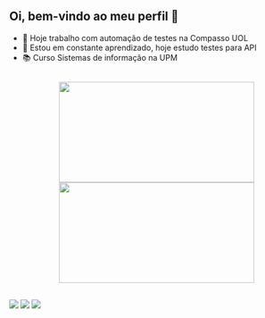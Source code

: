 ## Oi, bem-vindo ao meu perfil 🙂
- 🔭 Hoje trabalho com automação de testes na Compasso UOL
- 🌱 Estou em constante aprendizado, hoje estudo testes para API
- 📚 Curso Sistemas de informação na UPM
  ##
  <div align="center">
  <img height="180em" width="350em" src="https://github-readme-stats.vercel.app/api?username=leandro0270&show_icons=true&theme=dark&include_all_commits=true&count_private=true"/>
  <img height="180em" width="350em" src="https://github-readme-stats.vercel.app/api/top-langs/?username=leandro0270&layout=compact&langs_count=7&theme=dark"/>
 </div>
   
  ## <div align="center"> 
  <a href = "mailto:qa.leandrosilva@gmail.com"><img src="https://img.shields.io/badge/-Gmail-%23333?style=for-the-badge&logo=gmail&logoColor=white" target="_blank"></a>
  <a href="https://www.linkedin.com/in/leandrosilva2703/" target="_blank"><img src="https://img.shields.io/badge/-LinkedIn-%230077B5?style=for-the-badge&logo=linkedin&logoColor=white" target="_blank"></a>
  <a href="https://t.me/leandro0270" target="_blank"><img src="https://img.shields.io/badge/Telegram-2CA5E0?style=for-the-badge&logo=telegram&logoColor=white" target="_blank"></a>

